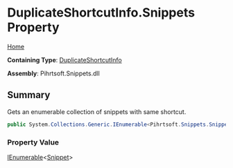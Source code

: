 # DuplicateShortcutInfo\.Snippets Property

[Home](../../../../README.md)

**Containing Type**: [DuplicateShortcutInfo](../README.md)

**Assembly**: Pihrtsoft\.Snippets\.dll

## Summary

Gets an enumerable collection of snippets with same shortcut\.

```csharp
public System.Collections.Generic.IEnumerable<Pihrtsoft.Snippets.Snippet> Snippets { get; }
```

### Property Value

[IEnumerable](https://docs.microsoft.com/en-us/dotnet/api/system.collections.generic.ienumerable-1)\<[Snippet](../../Snippet/README.md)>

